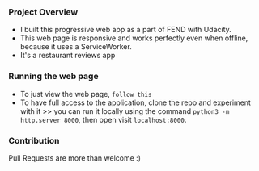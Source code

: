 ### Project Overview
- I built this progressive web app as a part of FEND with Udacity. 
- This web page is responsive and works perfectly even when offline, because it uses a ServiceWorker.
- It's a restaurant reviews app

### Running the web page
- To just view the web page, `follow this`
- To have full access to the application, clone the repo and experiment with it >>
you can run it locally using the command `python3 -m http.server 8000`, then open visit `localhost:8000`.

### Contribution
Pull Requests are more than welcome :) 